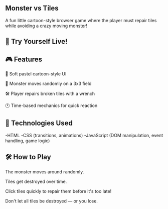 ## Monster vs Tiles
A fun little cartoon-style browser game where the player must repair tiles while avoiding a crazy moving monster!

## 🔫 Try Yourself Live! 

## 🎮 Features

🎨 Soft pastel cartoon-style UI

👾 Monster moves randomly on a 3x3 field

🛠️ Player repairs broken tiles with a wrench

🕐 Time-based mechanics for quick reaction

## 🚀 Technologies Used
-HTML 
-CSS (transitions, animations)
-JavaScript (DOM manipulation, event handling, game logic)

## 🛠️ How to Play
The monster moves around randomly.

Tiles get destroyed over time.

Click tiles quickly to repair them before it's too late!

Don't let all tiles be destroyed — or you lose.
